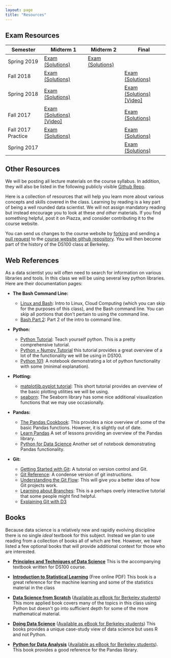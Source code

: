 ```yaml
---
layout: page
title: "Resources"
---
```


## Exam Resources

| Semester | Midterm 1 | Midterm 2 | Final |
| ------ | ------ | ------ | ------ |
| Spring 2019 | [Exam](assets/exams/sp19/data100_sp19_mt1.pdf) [(Solutions)](assets/exams/sp19/data100_sp19_mt1_sol.pdf) | [Exam](assets/exams/data100-sp19-mt2.pdf) [(Solutions)](assets/exams/data100-sp19-mt2-sol.pdf) |
| Fall 2018 | [Exam](assets/exams/fa18/fa18midterm.pdf) [(Solutions)](assets/exams/fa18/fa18midtermsol.pdf) | | [Exam](assets/exams/fa18/fa18final.pdf) [(Solutions)](assets/exams/fa18/fa18finalsol.pdf) |
| Spring 2018 | [Exam](assets/exams/sp18/sp18midterm.pdf) [(Solutions)](assets/exams/sp18/sp18midtermsol.pdf) | | [Exam](assets/exams/sp18/sp18final.pdf) [(Solutions)](assets/exams/sp18/sp18finalsol.pdf) [[Video]](https://www.youtube.com/watch?v=5JU0Xe46DnA&list=PLQCcNQgUcDfrBO7dpL-Pv6e0LYGeqsHKr)
| Fall 2017 | [Exam](assets/exams/fa17/fa17midterm.pdf) [(Solutions)](assets/exams/fa17/fa17midtermsol.pdf) [[Video]](https://www.youtube.com/watch?v=uYS4ZBB0aZU&list=PLQCcNQgUcDfqAD1D9g9P9SUYo0tdXQpSY) | | [Exam](assets/exams/fa17/fa17final.pdf) [(Solutions)](assets/exams/fa17/fa17finalsol.pdf)
| Fall 2017 Practice | [Exam](assets/exams/fa17/fa17practicemidterm.pdf) [(Solutions)](assets/exams/fa17/fa17practicemidtermsol.pdf) | | [Exam](assets/exams/fa17/fa17practicefinal.pdf) [(Solutions)](assets/exams/fa17/fa17practicefinalsol.pdf)
| Spring 2017 | | | [Exam](assets/exams/sp17/sp17final.pdf) [(Solutions)](assets/exams/sp17/sp17finalsol.pdf)

## Other Resources

We will be posting all lecture materials on the course syllabus.  In addition, they will also be listed in the following publicly visible [Github Repo](https://github.com/DS-100/sp19).

Here is a collection of resources that will help you learn more about various concepts and skills covered in the class.  Learning by reading is a key part of being a well rounded data scientist.  We will not assign mandatory reading but instead encourage you to look at these _and other_ materials.  If you find something helpful, post it on Piazza, and consider contributing it to the course website.

You can send us changes to the course website by [forking](https://help.github.com/articles/fork-a-repo/) and sending a [pull request](https://help.github.com/articles/about-pull-requests/) to the [course website github repository](https://github.com/DS-100/sp19).  You will then become part of the history of the DS100 class at Berkeley.

## Web References

As a data scientist you will often need to search for information on various libraries and tools.  In this class we will be using several key python libraries.  Here are their documentation pages:

* **The Bash Command Line:**
  * [Linux and Bash](https://drive.google.com/file/d/0B6nL03OcEignTGowRkNCZzN6T00/view): Intro to Linux, Cloud Computing (which you can skip for the purposes of this class), and the Bash command line. You can skip all portions that don't pertain to using the command line.
  * [Bash Part 2](https://drive.google.com/file/d/0B6nL03OcEigncUxXNnNmV3VuN1U/view): Part 2 of the intro to command line.

* **Python:**
  * [Python Tutorial](https://docs.python.org/3.5/tutorial/):  Teach yourself python.  This is a pretty comprehensive tutorial.
  * [Python + Numpy Tutorial](http://cs231n.github.io/python-numpy-tutorial/) this tutorial provides a great overview of a lot of the functionality we will be using in DS100.
  * [Python 101](http://nbviewer.jupyter.org/urls/bitbucket.org/hrojas/learn-pandas/raw/master/lessons/Python_101.ipynb): A notebook demonstrating a lot of python functionality with some (minimal explanation).


* **Plotting:**
  * [matplotlib.pyplot tutorial](http://matplotlib.org/users/pyplot_tutorial.html#pyplot-tutorial): This short tutorial provides an overview of the basic plotting utilities we will be using.
  * [seaborn](http://seaborn.pydata.org/tutorial.html): The Seaborn library has some nice additional visualization functions that we may use occasionally.

* **Pandas:**
  * [The Pandas Cookbook](http://nbviewer.jupyter.org/github/jvns/pandas-cookbook/tree/master/cookbook/):  This provides a nice overview of some of the basic Pandas functions.  However, it is slightly out of date.
  * [Learn Pandas](https://bitbucket.org/hrojas/learn-pandas) A set of lessons providing an overview of the Pandas library.
  * [Python for Data Science](http://wavedatalab.github.io/datawithpython/index.html) Another set of notebook demonstrating Pandas functionality.

* **Git:**
  * [Getting Started with Git](https://git-scm.com/book/en/v2/Getting-Started-About-Version-Control): A tutorial on version control and Git.
  * [Git Reference](http://gitref.org): A condense version of git instructions.
  * [Understanding the Git Flow](https://guides.github.com/introduction/flow/): This will give you a better idea of how Git projects work.
  * [Learning about Branches](http://learngitbranching.js.org): This is a perhaps overly interactive tutorial that some people might find helpful.
  * [Explaining Git with D3](http://onlywei.github.io/explain-git-with-d3/)


## Books

Because data science is a relatively new and rapidly evolving discipline there is no single *ideal* textbook for this subject.
Instead we plan to use reading from a collection of books all of which are free.
However, we have listed a few optional books that will provide additional context for those who are interested.

* **[Principles and Techniques of Data Science](https://www.textbook.ds100.org/)** This is the accompanying textbook written for DS100 course.

* **[Introduction to Statistical Learning](http://www-bcf.usc.edu/~gareth/ISL/)** (Free online PDF) This book is a great reference for the machine learning and some of the statistics material in the class

* **[Data Science from Scratch](http://shop.oreilly.com/product/0636920033400.do)** ([Available as eBook for Berkeley students](http://proquest.safaribooksonline.com/9781491901410)) This more applied book covers many of the topics in this class using Python but doesn't go into sufficient depth for some of the more mathematical material.

*  **[Doing Data Science](http://shop.oreilly.com/product/0636920028529.do)**
([Available as eBook for Berkeley students](http://proquest.safaribooksonline.com/9781449363871)) This books provides a unique case-study view of data science but uses R and not Python.

* **[Python for Data Analysis](http://shop.oreilly.com/product/0636920023784.do)** ([Available as eBook for Berkeley students](http://proquest.safaribooksonline.com/9781449323592)).  This book provides a good reference for the Pandas library.
